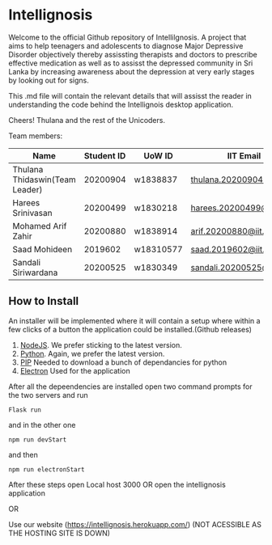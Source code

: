 # Intellignosis
Welcome to the official Github repository of Intellilgnosis. 
A project that aims to help teenagers and adolescents to diagnose Major Depressive Disorder objectively thereby assissting therapists and doctors to prescribe effective medication as well as to assisst the depressed community in Sri Lanka by increasing awareness about the depression at very early stages by looking out for signs. 

This .md file will contain the relevant details that will assisst the reader in understanding the code behind the Intellignois desktop application.

Cheers!
Thulana and the rest of the Unicoders.

Team members:

| Name                          | Student ID | UoW ID   | IIT Email                  |
| ---------------------------   | ---------- | -------- |----------------------------|
| Thulana Thidaswin(Team Leader)| 20200904   | w1838837 | thulana.20200904@iit.ac.lk |
| Harees Srinivasan             | 20200499   | w1830218 | harees.20200499@iit.ac.lk  |
| Mohamed Arif Zahir            | 20200880   | w1838914 | arif.20200880@iit.ac.lk    |
| Saad Mohideen                 | 2019602    |w18310577 | saad.2019602@iit.ac.lk     |
| Sandali Siriwardana           | 20200525   | w1830349 | sandali.20200525@iit.ac.lk |

## How to Install

An installer will be implemented where it will contain a setup where within a few clicks of a button the application could be installed.(Github releases)
1. [NodeJS](https://nodejs.org/). We prefer sticking to the latest version.
2. [Python](https://www.python.org/downloads/). Again, we prefer the latest version.
3. [PIP](https://pypi.org/project/pip/) Needed to download a bunch of dependancies for python
4. [Electron](https://www.electronjs.org/) Used for the application

After all the depeendencies are installed open two command prompts for the two servers and run

`Flask run`

and in the other one

`npm run devStart`

and then

`npm run electronStart`

After these steps open Local host 3000 OR open the intellignosis application 
   
OR

Use our website (https://intellignosis.herokuapp.com/) (NOT ACESSIBLE AS THE HOSTING SITE IS DOWN)                                                                        


